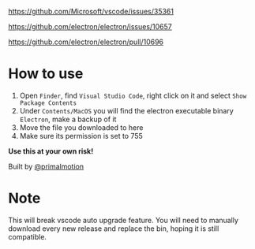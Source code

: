 https://github.com/Microsoft/vscode/issues/35361

https://github.com/electron/electron/issues/10657

https://github.com/electron/electron/pull/10696

# How to use
1. Open `Finder`, find `Visual Studio Code`, right click on it and select `Show Package Contents`
2. Under `Contents/MacOS` you will find the electron executable binary `Electron`, make a backup of it
3. Move the file you downloaded to here
4. Make sure its permission is set to 755

<b>Use this at your own risk! </b>

Built by [@primalmotion](https://github.com/primalmotion)

# Note

This will break vscode auto upgrade feature. You will need to manually download every new release and replace the bin, hoping it is still compatible.
